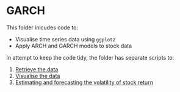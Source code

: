 # GARCH

This folder inlcudes code to: 
  - Visualise time series data using `ggplot2`
  - Apply ARCH and GARCH models to stock data 

In attempt to keep the code tidy, the folder has separate scripts to: 

  1. [Retrieve the data](GARCH/Set-up.R)
  2. [Visualise the data](GARCH/Visualisation.R)
  3. [Estimating and forecasting the volatility of stock return](GARCH/Estimation.R)


